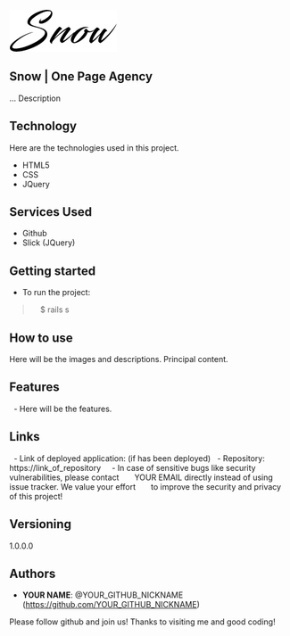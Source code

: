 ![Logo of the project](https://github.com/GHBAlbuquerque/Website_SnowFree/blob/master/public/readme_images/logo.png)

## Snow | One Page Agency

... Description


## Technology 

Here are the technologies used in this project.

* HTML5
* CSS
* JQuery


## Services Used

* Github
* Slick (JQuery)


## Getting started


* To run the project:
>    $ rails s

## How to use

Here will be the images and descriptions. Principal content.


## Features

  - Here will be the features.


## Links

  - Link of deployed application: (if has been deployed)
  - Repository: https://link_of_repository
    - In case of sensitive bugs like security vulnerabilities, please contact
      YOUR EMAIL directly instead of using issue tracker. We value your effort
      to improve the security and privacy of this project!


## Versioning

1.0.0.0


## Authors

* **YOUR NAME**: @YOUR_GITHUB_NICKNAME (https://github.com/YOUR_GITHUB_NICKNAME)


Please follow github and join us!
Thanks to visiting me and good coding!
